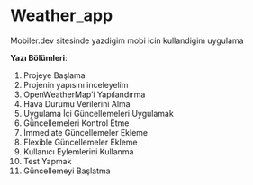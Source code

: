 # Weather_app
Mobiler.dev sitesinde yazdigim mobi icin kullandigim uygulama

**Yazı Bölümleri**:
1. Projeye Başlama
2. Projenin yapısını inceleyelim
3. OpenWeatherMap’i Yapılandırma
4. Hava Durumu Verilerini Alma
5. Uygulama İçi Güncellemeleri Uygulamak
6. Güncellemeleri Kontrol Etme
7. İmmediate Güncellemeler Ekleme
8. Flexible Güncellemeler Ekleme
9. Kullanıcı Eylemlerini Kullanma
10. Test Yapmak
11. Güncellemeyi Başlatma








